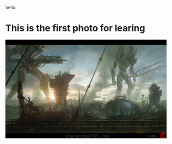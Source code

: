hello
# This is the first photo for learing
![](https://github.com/ophwsjtu18/ohw22s/blob/main/LZH/EVA.jpg)
